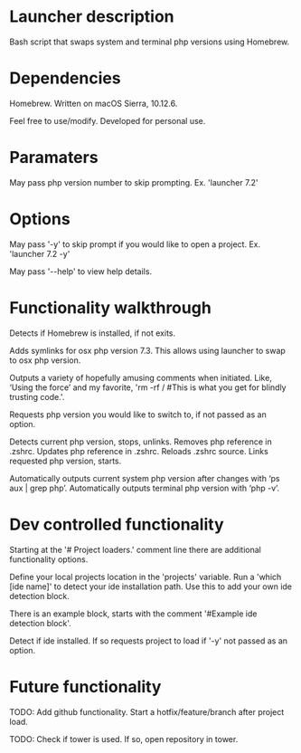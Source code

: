 # Launcher description
Bash script that swaps system and terminal php versions using Homebrew.

# Dependencies
Homebrew.
Written on macOS Sierra, 10.12.6.

Feel free to use/modify. Developed for personal use.

# Paramaters
May pass php version number to skip prompting.
Ex. 'launcher 7.2'

# Options
May pass '-y' to skip prompt if you would like to open a project.
Ex. 'launcher 7.2 -y'

May pass '--help' to view help details.

# Functionality walkthrough
Detects if Homebrew is installed, if not exits.

Adds symlinks for osx php version 7.3.
This allows using launcher to swap to osx php version.

Outputs a variety of hopefully amusing comments when initiated. Like, ‘Using the force’ and my favorite, 'rm -rf / #This is what you get for blindly trusting code.'.

Requests php version you would like to switch to, if not passed as an option.

Detects current php version, stops, unlinks.
Removes php reference in .zshrc.
Updates php reference in .zshrc.
Reloads .zshrc source.
Links requested php version, starts.

Automatically outputs current system php version after changes with ‘ps aux | grep php’.
Automatically outputs terminal php version with ‘php -v’.

# Dev controlled functionality
Starting at the '# Project loaders.' comment line there are additional functionality options.

Define your local projects location in the 'projects' variable.
Run a 'which [ide name]' to detect your ide installation path. Use this to add your own ide detection block.

There is an example block, starts with the comment '#Example ide detection block'.

Detect if ide installed. If so requests project to load if '-y' not passed as an option.

# Future functionality
TODO:
Add github functionality.
Start a hotfix/feature/branch after project load.

TODO:
Check if tower is used.
If so, open repository in tower.
